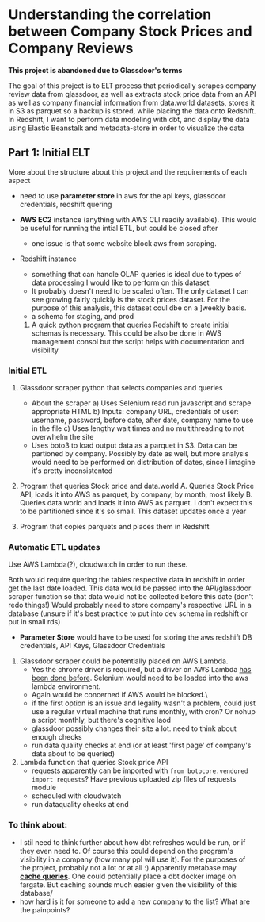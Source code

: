 # Understanding the correlation between Company Stock Prices and Company Reviews

**This project is abandoned due to Glassdoor's terms**

The goal of this project is to ELT process that periodically scrapes company review data from glassdoor, as well as extracts stock price data from an API as well as company financial information from data.world datasets, stores it in S3 as parquet so a backup is stored, while placing the data onto Redshift. In Redshift, I want to perform data modeling with dbt, and display the data using Elastic Beanstalk and metadata-store in order to visualize the data

## Part 1: Initial ELT
More about the structure about this project and the requirements of each aspect
* need to use **parameter store** in aws for the api keys, glassdoor credentials, redshift quering

*  **AWS EC2** instance (anything with AWS CLI readily available). This would be useful for running the intial ETL, but could be closed after
	* one issue is that some website block aws from scraping. 
*  Redshift instance
	* something that can handle OLAP queries is ideal due to types of data processing I would like to perform on this dataset
	* It probably doesn't need to be scaled often. The only dataset I can see growing fairly quickly is the stock prices dataset. For the purpose of this analysis, this dataset coul dbe on a ]weekly basis. 
	* a schema for staging, and prod
	1. A quick python program that queries Redshift to create initial schemas is necessary. This could be also be done in AWS management consol but the script helps with documentation and visibility

### Initial ETL
1. Glassdoor scraper python that selects companies and queries 
	* About the scraper
		a) Uses Selenium read run javascript and scrape appropriate HTML
		b) Inputs: company URL, credentials of user: username, password, before date, after date, company name to use in the file
		c) Uses lengthy wait times and no multithreading to not overwhelm the site
	* Uses boto3 to load output data as a parquet in S3. Data can be partioned by company. Possibly by date as well, but more analysis would need to be performed on distribution of dates, since I imagine it's pretty inconsistented

2. Program that queries Stock price and data.world
	A. Queries Stock Price API, loads it into AWS as parquet, by company, by month, most likely
	B. Queries data world and loads it into AWS as parquet. I don't expect this to be partitioned since it's so small. This dataset updates once a year

3. Program that copies parquets and places them in Redshift

### Automatic ETL updates
Use AWS Lambda(?), cloudwatch in order to run these.

Both would require quering the tables respective data in redshift in order get the last date loaded. This data would be passed into the API/glassdoor scraper function so that data would not be collected before this date (don't redo things!)
Would probably need to store company's respective URL in a database (unsure if it's best practice to put into dev schema in redshift or put in small rds)

* **Parameter Store** would have to be used for storing the aws redshift DB credentials, API Keys, Glassdoor Credentials

1. Glassdoor scraper could be potentially placed on AWS Lambda. 
	* Yes the chrome driver is required, but a driver on AWS Lambda [has been done before](https://medium.com/hackernoon/running-selenium-and-headless-chrome-on-aws-lambda-layers-python-3-6-bd810503c6c3). Selenium would need to be loaded into the aws lambda environment. 
	* Again would be concerned if AWS would be blocked.\
	* if the first option is an issue and legality wasn't a problem, could just use a regular virtual machine that runs monthly, with cron? Or nohup a script monthly, but there's cognitive laod
	* glassdoor possibly changes their site a lot. need to think about enough checks 
	* run data quality checks at end (or at least 'first page' of company's data about to be queried)
2. Lambda function that queries Stock price API 
	* requests apparently can be imported with `from botocore.vendored import requests`? Have previous uploaded zip files of requests module
	* scheduled with cloudwatch
	* run dataquality checks at end

### To think about:
* I stil need to think further about how dbt refreshes would be run, or if they even need to.
Of course this could depend on the program's visibility in a company (how many ppl will use it). For the purposes of the project, probably not a lot or at all :)
Apparently metabase may **[cache queries](https://github.com/metabase/metabase/issues/10745)**. One could potentially place a dbt docker image on fargate. But caching sounds much easier given the visibility of this database/
* how hard is it for someone to add a new company to the list? What are the painpoints?
